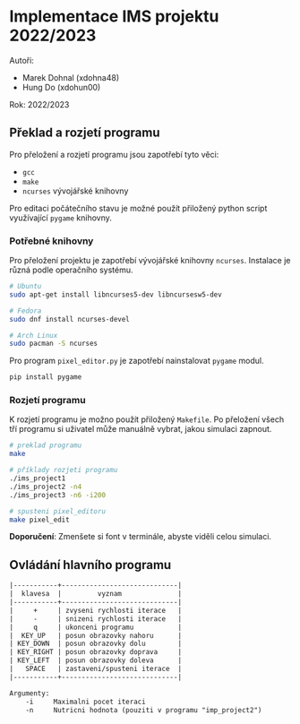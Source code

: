 # Implementace IMS projektu 2022/2023
Autoři: 
- Marek Dohnal (xdohna48)
- Hung Do (xdohun00)

Rok: 2022/2023 

## Překlad a rozjetí programu
Pro přeložení a rozjetí programu jsou zapotřebí tyto věci:
- `gcc`
- `make`
- `ncurses` vývojářské knihovny

Pro editaci počátečního stavu je možné použít přiložený python script využívající
`pygame` knihovny.

### Potřebné knihovny
Pro přeložení projektu je zapotřebí vývojářské knihovny `ncurses`. Instalace je různá
podle operačního systému.

```bash
# Ubuntu
sudo apt-get install libncurses5-dev libncursesw5-dev

# Fedora
sudo dnf install ncurses-devel

# Arch Linux
sudo pacman -S ncurses
```

Pro program `pixel_editor.py` je zapotřebí nainstalovat `pygame` modul.
```bash
pip install pygame
```

### Rozjetí programu
K rozjetí programu je možno použít přiložený `Makefile`. Po přeložení všech tří
programu si uživatel může manuálně vybrat, jakou simulaci zapnout.

```bash
# preklad programu
make

# příklady rozjeti programu
./ims_project1
./ims_project2 -n4
./ims_project3 -n6 -i200

# spusteni pixel_editoru
make pixel_edit
```

**Doporučení**: Zmenšete si font v terminále, abyste viděli celou simulaci.

## Ovládání hlavního programu

```txt
|-----------+-----------------------------|
|  klavesa  |         vyznam              |
|-----------+-----------------------------|
|     +     | zvyseni rychlosti iterace   |
|     -     | snizeni rychlosti iterace   |
|     q     | ukonceni programu           |
|  KEY_UP   | posun obrazovky nahoru      |
| KEY_DOWN  | posun obrazovky dolu        |
| KEY_RIGHT | posun obrazovky doprava     |
| KEY_LEFT  | posun obrazovky doleva      |
|   SPACE   | zastaveni/spusteni iterace  |
|-----------+-----------------------------|

Argumenty:
    -i     Maximalni pocet iteraci
    -n     Nutricni hodnota (pouziti v programu "imp_project2")
```

